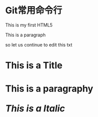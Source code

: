 # Git常用命令行
This is my first HTML5
<p>This is a paragraph </p>
so let us continue to edit this txt
<h1>This is a Title <h1>
<p>This is a paragraphy <p>
  <i>This is a Italic<i>
